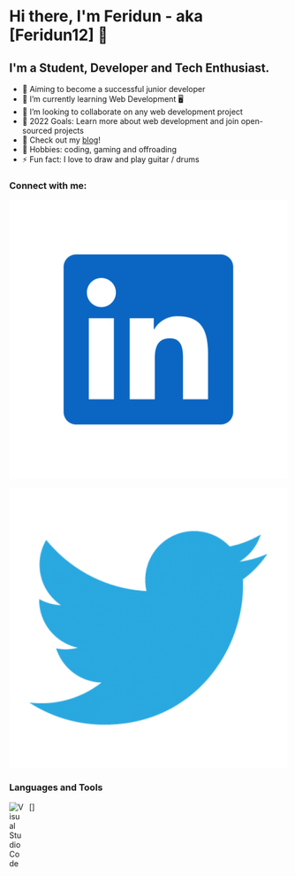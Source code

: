 # Hi there, I'm Feridun - aka [Feridun12] 👋 


## I'm a Student, Developer and Tech Enthusiast.

- 🔭 Aiming to become a successful junior developer
- 🌱 I’m currently learning Web Development 🖥
- 👯 I’m looking to collaborate on any web development project
- 🥅 2022 Goals: Learn more about web development and join open-sourced projects
- 📝 Check out my [blog](https://hashnode.com/@Feridun)! 
- 👾 Hobbies: coding, gaming and offroading
- ⚡ Fun fact: I love to draw and play guitar / drums

### Connect with me:

[![website](./img/linkedin-logo-512x512.png)](https://www.linkedin.com/in/feridun-canselen-73666b200/)

[![website](./img/twitter-logo.png)](https://twitter.com/FCanselen)

### Languages and Tools

[<img align="left" alt="Visual Studio Code" width="26px" src="https://cdn.jsdelivr.net/gh/devicons/devicon/icons/vscode/vscode-original.svg" style="padding-right:10px;" />]